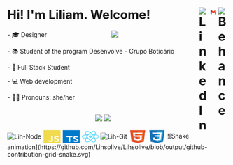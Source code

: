 <h1>Hi! I'm Liliam. Welcome!
 <a href="https://www.behance.net/liliamsolive" target="_blank"><img align="right" alt="Behance" width="22px" src="https://cdn.jsdelivr.net/gh/devicons/devicon/icons/behance/behance-original.svg" />
 <a href="mailto:liliamoliveira13@gmail.com" target="_blank"><img align="right" alt="LinkedIn" width="22px" src="https://github.com/timche/gmail-desktop/blob/main/media/icon.svg" />
 <a href="https://www.linkedin.com/in/liliamoliveira" target="_blank"><img align="right" alt="LinkedIn" width="22px" src="https://cdn.jsdelivr.net/gh/devicons/devicon/icons/linkedin/linkedin-original.svg"> </a>
</h1> 
<div>
 <img align="right" src="https://user-images.githubusercontent.com/89716594/187804412-e4cd5b00-2a90-4cca-b628-f1b36d4519dd.png" width="200">
  <p align="left"> - 🎓 Designer</p>
  <p align="left"> - 📚 Student of the program Desenvolve - Grupo Boticário</p>
  <p align="left"> - 🚀 Full Stack Student</p>
  <p align="left"> - 💻 Web development</p>
  <p align="left"> - 👩🏽 Pronouns: she/her</p>
 </div>
<br>
<div align="center">
  <a href="https://github.com/Lihsolive"></a>
  <img height="140em" src="https://github-readme-stats.vercel.app/api?username=Lihsolive&show_icons=true&theme=midnight-purple&include_all_commits=true&count_private=true"/>
  <img height="140em" src="https://github-readme-stats.vercel.app/api/top-langs/?username=Lihsolive&layout=compact&langs_count=7&theme=midnight-purple"/>
</div>
<br>
<div style="display:inline_block">
  <img align="center" alt="Lih-Node" height="30" width="40" src="https://cdn.jsdelivr.net/gh/devicons/devicon/icons/nodejs/nodejs-original.svg" >
  <img align="center" alt="Lih-Js" height="30" width="40" src="https://raw.githubusercontent.com/devicons/devicon/master/icons/javascript/javascript-plain.svg">
  <img align="center" alt="Lih-Ts" height="30" width="40" src="https://raw.githubusercontent.com/devicons/devicon/master/icons/typescript/typescript-plain.svg">
  <img align="center" alt="Lih-React" height="30" width="40" src="https://raw.githubusercontent.com/devicons/devicon/master/icons/react/react-original.svg">
  <img align="center" alt="Lih-Git" height="30" width="40" src="https://cdn.jsdelivr.net/gh/devicons/devicon/icons/git/git-original.svg">
  <img align="center" alt="Lih-HTML" height="30" width="40" src="https://raw.githubusercontent.com/devicons/devicon/master/icons/html5/html5-original.svg">
  <img align="center" alt="Lih-CSS" height="30" width="40" src="https://raw.githubusercontent.com/devicons/devicon/master/icons/css3/css3-original.svg">
  ![Snake animation](https://github.com/Lihsolive/Lihsolive/blob/output/github-contribution-grid-snake.svg)
</div>
